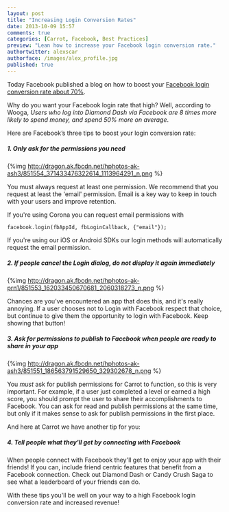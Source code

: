 ```yaml
---
layout: post
title: "Increasing Login Conversion Rates"
date: 2013-10-09 15:57
comments: true
categories: [Carrot, Facebook, Best Practices]
preview: "Lean how to increase your Facebook login conversion rate."
authortwitter: alexscar
authorface: /images/alex_profile.jpg
published: true
---
```


Today Facebook published a blog on how to boost your [Facebook login conversion rate about 70%](http://developers.facebook.com/blog/post/2013/10/09/3-ways-to-boost-your-facebook-login-conversion-rate-above-70/).

Why do you want your Facebook login rate that high? Well, according to Wooga, *Users who log into Diamond Dash via Facebook are 8 times more likely to spend money, and spend 50% more on average*.

Here are Facebook’s three tips to boost your login conversion rate:

##### 1. Only ask for the permissions you need  
{%img http://dragon.ak.fbcdn.net/hphotos-ak-ash3/851554_371433476322614_1113964291_n.png %}

You must always request at least one permission. We recommend that you request at least the 'email' permission. Email is a key way to keep in touch with your users and improve retention.

If you're using Corona you can request email permissions with

    facebook.login(fbAppId, fbLoginCallback, {"email"});

If you're using our iOS or Android SDKs our login methods will automatically request the email permission.

##### 2. If people cancel the Login dialog, do not display it again immediately  
{%img http://dragon.ak.fbcdn.net/hphotos-ak-prn1/851553_162033450670681_2060318273_n.png %}

Chances are you've encountered an app that does this, and it's really annoying. If a user chooses not to Login with Facebook respect that choice, but continue to give them the opportunity to login with Facebook. Keep showing that button!

##### 3. Ask for permissions to publish to Facebook when people are ready to share in your app  
{%img http://dragon.ak.fbcdn.net/hphotos-ak-ash3/851551_186563791529650_329302678_n.png %}

You *must* ask for publish permissions for Carrot to function, so this is very important. For example, if a user just completed a level or earned a high score, you should prompt the user to share their accomplishments to Facebook. You can ask for read and publish permissions at the same time, but only if it makes sense to ask for publish permissions in the first place.

And here at Carrot we have another tip for you:  
##### 4. Tell people what they'll get by connecting with Facebook  

When people connect with Facebook they'll get to enjoy your app with their friends! If you can, include friend centric features that benefit from a Facebook connection. Check out Diamond Dash or Candy Crush Saga to see what a leaderboard of your friends can do.

With these tips you'll be well on your way to a high Facebook login conversion rate and increased revenue!



